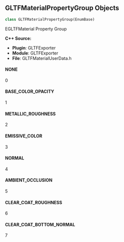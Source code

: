 ## GLTFMaterialPropertyGroup Objects

```python
class GLTFMaterialPropertyGroup(EnumBase)
```

EGLTFMaterial Property Group

**C++ Source:**

- **Plugin**: GLTFExporter
- **Module**: GLTFExporter
- **File**: GLTFMaterialUserData.h

<a id="unreal.GLTFMaterialPropertyGroup.NONE"></a>

#### NONE

0

<a id="unreal.GLTFMaterialPropertyGroup.BASE_COLOR_OPACITY"></a>

#### BASE_COLOR_OPACITY

1

<a id="unreal.GLTFMaterialPropertyGroup.METALLIC_ROUGHNESS"></a>

#### METALLIC_ROUGHNESS

2

<a id="unreal.GLTFMaterialPropertyGroup.EMISSIVE_COLOR"></a>

#### EMISSIVE_COLOR

3

<a id="unreal.GLTFMaterialPropertyGroup.NORMAL"></a>

#### NORMAL

4

<a id="unreal.GLTFMaterialPropertyGroup.AMBIENT_OCCLUSION"></a>

#### AMBIENT_OCCLUSION

5

<a id="unreal.GLTFMaterialPropertyGroup.CLEAR_COAT_ROUGHNESS"></a>

#### CLEAR_COAT_ROUGHNESS

6

<a id="unreal.GLTFMaterialPropertyGroup.CLEAR_COAT_BOTTOM_NORMAL"></a>

#### CLEAR_COAT_BOTTOM_NORMAL

7

<a id="unreal.LidarPointCloudSpriteOrientation"></a>